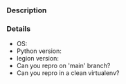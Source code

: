 ### Description



### Details

* OS:
* Python version:
* legion version:
* Can you repro on 'main' branch?
* Can you repro in a clean virtualenv?
